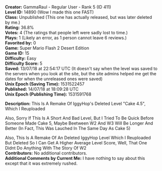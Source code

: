 **Creator:** GammaRaul - Regular User - Rank 5 (ID 411) <br>
**Level ID:** 14890 (Wow I made this one FAST) <br>
**Class:** Unpublished (This one has actually released, but was later deleted by me.) <br>
**Rating:** 36.8% <br>
**Votes:** 4 (The ratings that people left were sadly lost to time.) <br>
**Plays:** 1 (Likely an error, as 1 person cannot leave 6 reviews.) <br>
**Favorited by:** 0 <br>
**Game:** Super Mario Flash 2 Desert Edition <br>
**Game ID:** 15 <br>
**Difficulty:** Easy <br>
**Difficulty Score:** 5 <br>
**Saved:** 13/07/18 at 22:54:17 UTC (It doesn't say when the level was saved to the servers when you look at the site, but the site admins helped me get the dates for when the unreleased ones were saved) <br>
**Unix Epoch (Saving Time):** 1531522457 <br>
**Published:** 14/07/18 at 18:09:28 UTC <br>
**Unix Epoch (Publishing Time):** 1531591768

**Description:**  This Is A Remake Of IggyHop's Deleted Level "Cake 4.5", Which I Reuploaded

Also, Sorry If This Is A Short And Bad Level, But I Tried To Be Quick Before Someone Made Cake 5, Maybe Beetween W2 And W3 Will Be Longer And Better (In Fact, This Was Lauched In The Same Day As Cake 5)

Also, This Is A Remake Of An Deleted IggyHop Level Which I Reuploaded But Deleted So I Can Get A Higher Average Level Score, Well, That One Didnt Do Anything With The Story Of W2 <br>
**Contributors:** No additional contributors. <br>
**Additional Comments by Current Me:** I have nothing to say about this except that it was extremely rushed.
